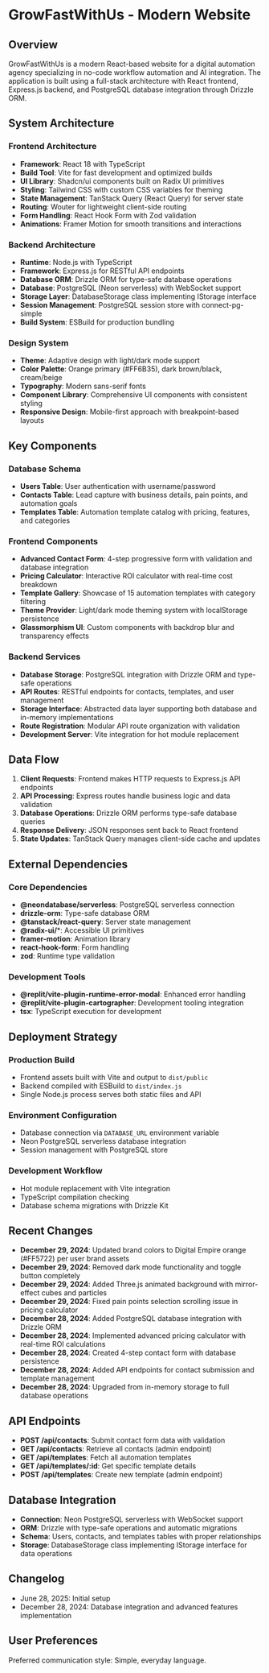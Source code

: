# GrowFastWithUs - Modern Website

## Overview

GrowFastWithUs is a modern React-based website for a digital automation agency specializing in no-code workflow automation and AI integration. The application is built using a full-stack architecture with React frontend, Express.js backend, and PostgreSQL database integration through Drizzle ORM.

## System Architecture

### Frontend Architecture
- **Framework**: React 18 with TypeScript
- **Build Tool**: Vite for fast development and optimized builds
- **UI Library**: Shadcn/ui components built on Radix UI primitives
- **Styling**: Tailwind CSS with custom CSS variables for theming
- **State Management**: TanStack Query (React Query) for server state
- **Routing**: Wouter for lightweight client-side routing
- **Form Handling**: React Hook Form with Zod validation
- **Animations**: Framer Motion for smooth transitions and interactions

### Backend Architecture
- **Runtime**: Node.js with TypeScript
- **Framework**: Express.js for RESTful API endpoints
- **Database ORM**: Drizzle ORM for type-safe database operations
- **Database**: PostgreSQL (Neon serverless) with WebSocket support
- **Storage Layer**: DatabaseStorage class implementing IStorage interface
- **Session Management**: PostgreSQL session store with connect-pg-simple
- **Build System**: ESBuild for production bundling

### Design System
- **Theme**: Adaptive design with light/dark mode support
- **Color Palette**: Orange primary (#FF6B35), dark brown/black, cream/beige
- **Typography**: Modern sans-serif fonts
- **Component Library**: Comprehensive UI components with consistent styling
- **Responsive Design**: Mobile-first approach with breakpoint-based layouts

## Key Components

### Database Schema
- **Users Table**: User authentication with username/password
- **Contacts Table**: Lead capture with business details, pain points, and automation goals
- **Templates Table**: Automation template catalog with pricing, features, and categories

### Frontend Components
- **Advanced Contact Form**: 4-step progressive form with validation and database integration
- **Pricing Calculator**: Interactive ROI calculator with real-time cost breakdown
- **Template Gallery**: Showcase of 15 automation templates with category filtering
- **Theme Provider**: Light/dark mode theming system with localStorage persistence
- **Glassmorphism UI**: Custom components with backdrop blur and transparency effects

### Backend Services
- **Database Storage**: PostgreSQL integration with Drizzle ORM and type-safe operations
- **API Routes**: RESTful endpoints for contacts, templates, and user management
- **Storage Interface**: Abstracted data layer supporting both database and in-memory implementations
- **Route Registration**: Modular API route organization with validation
- **Development Server**: Vite integration for hot module replacement

## Data Flow

1. **Client Requests**: Frontend makes HTTP requests to Express.js API endpoints
2. **API Processing**: Express routes handle business logic and data validation
3. **Database Operations**: Drizzle ORM performs type-safe database queries
4. **Response Delivery**: JSON responses sent back to React frontend
5. **State Updates**: TanStack Query manages client-side cache and updates

## External Dependencies

### Core Dependencies
- **@neondatabase/serverless**: PostgreSQL serverless connection
- **drizzle-orm**: Type-safe database ORM
- **@tanstack/react-query**: Server state management
- **@radix-ui/***: Accessible UI primitives
- **framer-motion**: Animation library
- **react-hook-form**: Form handling
- **zod**: Runtime type validation

### Development Tools
- **@replit/vite-plugin-runtime-error-modal**: Enhanced error handling
- **@replit/vite-plugin-cartographer**: Development tooling integration
- **tsx**: TypeScript execution for development

## Deployment Strategy

### Production Build
- Frontend assets built with Vite and output to `dist/public`
- Backend compiled with ESBuild to `dist/index.js`
- Single Node.js process serves both static files and API

### Environment Configuration
- Database connection via `DATABASE_URL` environment variable
- Neon PostgreSQL serverless database integration
- Session management with PostgreSQL store

### Development Workflow
- Hot module replacement with Vite integration
- TypeScript compilation checking
- Database schema migrations with Drizzle Kit

## Recent Changes
- **December 29, 2024**: Updated brand colors to Digital Empire orange (#FF5722) per user brand assets
- **December 29, 2024**: Removed dark mode functionality and toggle button completely
- **December 29, 2024**: Added Three.js animated background with mirror-effect cubes and particles
- **December 29, 2024**: Fixed pain points selection scrolling issue in pricing calculator
- **December 28, 2024**: Added PostgreSQL database integration with Drizzle ORM
- **December 28, 2024**: Implemented advanced pricing calculator with real-time ROI calculations
- **December 28, 2024**: Created 4-step contact form with database persistence
- **December 28, 2024**: Added API endpoints for contact submission and template management
- **December 28, 2024**: Upgraded from in-memory storage to full database operations

## API Endpoints
- **POST /api/contacts**: Submit contact form data with validation
- **GET /api/contacts**: Retrieve all contacts (admin endpoint)
- **GET /api/templates**: Fetch all automation templates
- **GET /api/templates/:id**: Get specific template details
- **POST /api/templates**: Create new template (admin endpoint)

## Database Integration
- **Connection**: Neon PostgreSQL serverless with WebSocket support
- **ORM**: Drizzle with type-safe operations and automatic migrations
- **Schema**: Users, contacts, and templates tables with proper relationships
- **Storage**: DatabaseStorage class implementing IStorage interface for data operations

## Changelog
- June 28, 2025: Initial setup
- December 28, 2024: Database integration and advanced features implementation

## User Preferences
Preferred communication style: Simple, everyday language.